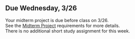 ## Due Wednesday, 3/26

Your midterm project is due before class on 3/26.    
See the [Midterm Project](https://github.com/entertainmenttechnology/Pokorny-MTEC1201_D301-302-Spring2025/blob/main/assignments/MIDTERM.md) requirements for more details.    
There is no additional short study assignment for this week.